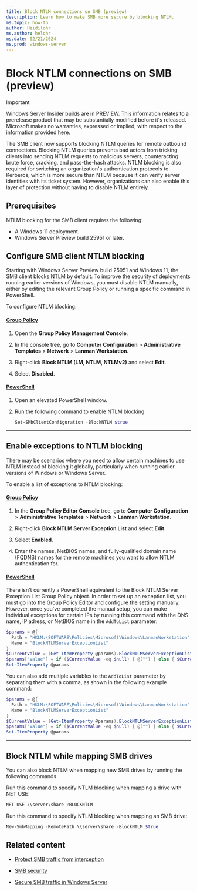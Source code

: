 ```yaml
---
title: Block NTLM connections on SMB (preview)
description: Learn how to make SMB more secure by blocking NTLM.
ms.topic: how-to
author: Heidilohr
ms.author: helohr
ms.date: 02/21/2024
ms.prod: windows-server
---
```

# Block NTLM connections on SMB (preview)

> [!IMPORTANT]
> Windows Server Insider builds are in PREVIEW.
> This information relates to a prerelease product that may be substantially modified before it's released. Microsoft makes no warranties, expressed or implied, with respect to the information provided here.

The SMB client now supports blocking NTLM queries for remote outbound connections. Blocking NTLM queries prevents bad actors from tricking clients into sending NTLM requests to malicious servers, counteracting brute force, cracking, and pass-the-hash attacks. NTLM blocking is also required for switching an organization's authentication protocols to Kerberos, which is more secure than NTLM because it can verify server identities with its ticket system. However, organizations can also enable this layer of protection without having to disable NTLM entirely.

## Prerequisites

NTLM blocking for the SMB client requires the following:

- A Windows 11 deployment.
- Windows Server Preview build 25951 or later.

## Configure SMB client NTLM blocking

Starting with Windows Server Preview build 25951 and Windows 11, the SMB client blocks NTLM by default. To improve the security of deployments running earlier versions of Windows, you must disable NTLM manually, either by editing the relevant Group Policy or running a specific command in PowerShell.

To configure NTLM blocking:

#### [Group Policy](#tab/group-policy)

1. Open the **Group Policy Management Console**.

1. In the console tree, go to **Computer Configuration** > **Administrative Templates** > **Network** > **Lanman Workstation**.

1. Right-click **Block NTLM (LM, NTLM, NTLMv2)** and select **Edit**.

1. Select **Disabled**.

#### [PowerShell](#tab/powershell)

1. Open an elevated PowerShell window.

1. Run the following command to enable NTLM blocking:

   ```powershell
   Set-SMbClientConfiguration -BlockNTLM $true 
   ```

---

## Enable exceptions to NTLM blocking

There may be scenarios where you need to allow certain machines to use NTLM instead of blocking it globally, particularly when running earlier versions of Windows or Windows Server.

To enable a list of exceptions to NTLM blocking:

#### [Group Policy](#tab/group-policy)

1. In the **Group Policy Editor Console** tree, go to **Computer Configuration** > **Administrative Templates** > **Network** > **Lanman Workstation**.

1. Right-click **Block NTLM Server Exception List** and select **Edit**.

1. Select **Enabled**.

1. Enter the names, NetBIOS names, and fully-qualified domain name (FQDNS) names for the remote machines you want to allow NTLM authentication for.

#### [PowerShell](#tab/powershell)

There isn't currently a PowerShell equivalent to the Block NTLM Server Exception List Group Policy object. In order to set up an exception list, you must go into the Group Policy Editor and configure the setting manually. However, once you've completed the manual setup, you can make individual exceptions for certain IPs by running this command with the DNS name, IP adress, or NetBIOS name in the `AddToList` parameter:

  ```powershell
  $params = @{
    Path = "HKLM:\SOFTWARE\Policies\Microsoft\Windows\LanmanWorkstation"
    Name = "BlockNTLMServerExceptionList"
  }
  $CurrentValue = (Get-ItemProperty @params).BlockNTLMServerExceptionList
  $params["Value"] = if ($CurrentValue -eq $null) { @("") } else { $CurrentValue + "AddToList" }
  Set-ItemProperty @params 
  ```

  You can also add multiple variables to the `AddToList` parameter by separating them with a comma, as shown in the following example command:

  ```powershell
  $params = @{
    Path = "HKLM:\SOFTWARE\Policies\Microsoft\Windows\LanmanWorkstation"
    Name = "BlockNTLMServerExceptionList"
  }
  $CurrentValue = (Get-ItemProperty @params).BlockNTLMServerExceptionList
  $params["Value"] = if ($CurrentValue -eq $null) { @("") } else { $CurrentValue + "192.168.10.10","corp.contoso.com","CORP" }
  Set-ItemProperty @params 
  ```
---

## Block NTLM while mapping SMB drives

You can also block NTLM when mapping new SMB drives by running the following commands.

Run this command to specify NTLM blocking when mapping a drive with NET USE:

   ```powershell
   NET USE \\server\share /BLOCKNTLM
   ```

Run this command to specify NTLM blocking when mapping an SMB drive:

   ```powershell
   New-SmbMapping -RemotePath \\server\share -BlockNTLM $true
   ```

## Related content

- [Protect SMB traffic from interception](smb-interception-defense.md)

- [SMB security](smb-security.md)

- [Secure SMB traffic in Windows Server](smb-secure-traffic.md)
